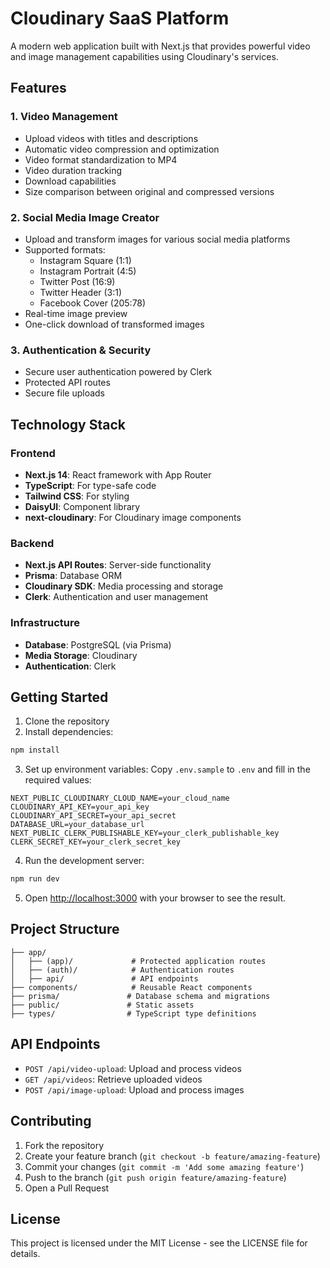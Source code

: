 # Cloudinary SaaS Platform

A modern web application built with Next.js that provides powerful video and image management capabilities using Cloudinary's services.

## Features

### 1. Video Management
- Upload videos with titles and descriptions
- Automatic video compression and optimization
- Video format standardization to MP4
- Video duration tracking
- Download capabilities
- Size comparison between original and compressed versions

### 2. Social Media Image Creator
- Upload and transform images for various social media platforms
- Supported formats:
  - Instagram Square (1:1)
  - Instagram Portrait (4:5)
  - Twitter Post (16:9)
  - Twitter Header (3:1)
  - Facebook Cover (205:78)
- Real-time image preview
- One-click download of transformed images

### 3. Authentication & Security
- Secure user authentication powered by Clerk
- Protected API routes
- Secure file uploads

## Technology Stack

### Frontend
- **Next.js 14**: React framework with App Router
- **TypeScript**: For type-safe code
- **Tailwind CSS**: For styling
- **DaisyUI**: Component library
- **next-cloudinary**: For Cloudinary image components

### Backend
- **Next.js API Routes**: Server-side functionality
- **Prisma**: Database ORM
- **Cloudinary SDK**: Media processing and storage
- **Clerk**: Authentication and user management

### Infrastructure
- **Database**: PostgreSQL (via Prisma)
- **Media Storage**: Cloudinary
- **Authentication**: Clerk

## Getting Started

1. Clone the repository
2. Install dependencies:
```bash
npm install
```

3. Set up environment variables:
Copy `.env.sample` to `.env` and fill in the required values:
```env
NEXT_PUBLIC_CLOUDINARY_CLOUD_NAME=your_cloud_name
CLOUDINARY_API_KEY=your_api_key
CLOUDINARY_API_SECRET=your_api_secret
DATABASE_URL=your_database_url
NEXT_PUBLIC_CLERK_PUBLISHABLE_KEY=your_clerk_publishable_key
CLERK_SECRET_KEY=your_clerk_secret_key
```

4. Run the development server:
```bash
npm run dev
```

5. Open [http://localhost:3000](http://localhost:3000) with your browser to see the result.

## Project Structure

```
├── app/
│   ├── (app)/             # Protected application routes
│   ├── (auth)/            # Authentication routes
│   ├── api/               # API endpoints
├── components/            # Reusable React components
├── prisma/               # Database schema and migrations
├── public/               # Static assets
├── types/                # TypeScript type definitions
```

## API Endpoints

- `POST /api/video-upload`: Upload and process videos
- `GET /api/videos`: Retrieve uploaded videos
- `POST /api/image-upload`: Upload and process images

## Contributing

1. Fork the repository
2. Create your feature branch (`git checkout -b feature/amazing-feature`)
3. Commit your changes (`git commit -m 'Add some amazing feature'`)
4. Push to the branch (`git push origin feature/amazing-feature`)
5. Open a Pull Request

## License

This project is licensed under the MIT License - see the LICENSE file for details.
